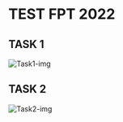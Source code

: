 # TEST FPT 2022

## TASK 1

![Task1-img](https://cdn.discordapp.com/attachments/963827958303297558/975817553857347654/unknown.png)

## TASK 2 

![Task2-img](https://cdn.discordapp.com/attachments/963827958303297558/975817613588447253/unknown.png)